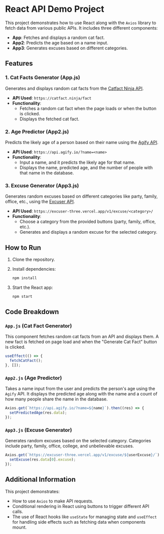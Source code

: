 # React API Demo Project

This project demonstrates how to use React along with the `Axios` library to fetch data from various public APIs. It includes three different components:
- **App**: Fetches and displays a random cat fact.
- **App2**: Predicts the age based on a name input.
- **App3**: Generates excuses based on different categories.

## Features

### 1. Cat Facts Generator (App.js)
Generates and displays random cat facts from the [Catfact Ninja API](https://catfact.ninja/).

- **API Used**: `https://catfact.ninja/fact`
- **Functionality**: 
  - Fetches a random cat fact when the page loads or when the button is clicked.
  - Displays the fetched cat fact.

### 2. Age Predictor (App2.js)
Predicts the likely age of a person based on their name using the [Agify API](https://agify.io/).

- **API Used**: `https://api.agify.io/?name=<name>`
- **Functionality**:
  - Input a name, and it predicts the likely age for that name.
  - Displays the name, predicted age, and the number of people with that name in the database.

### 3. Excuse Generator (App3.js)
Generates random excuses based on different categories like party, family, office, etc., using the [Excuser API](https://excuser.vercel.app/).

- **API Used**: `https://excuser-three.vercel.app/v1/excuse/<category>/`
- **Functionality**:
  - Choose a category from the provided buttons (party, family, office, etc.).
  - Generates and displays a random excuse for the selected category.

## How to Run

1. Clone the repository.

2. Install dependencies:

   ```bash
   npm install
   ```

3. Start the React app:

   ```bash
   npm start
   ```

## Code Breakdown

### `App.js` (Cat Fact Generator)

This component fetches random cat facts from an API and displays them. A new fact is fetched on page load and when the "Generate Cat Fact" button is clicked.

```jsx
useEffect(() => {
  fetchCatFact();
}, []);
```

### `App2.js` (Age Predictor)

Takes a name input from the user and predicts the person's age using the `Agify` API. It displays the predicted age along with the name and a count of how many people share the name in the database.

```jsx
Axios.get(`https://api.agify.io/?name=${name}`).then((res) => {
  setPredictedAge(res.data);
});
```

### `App3.js` (Excuse Generator)

Generates random excuses based on the selected category. Categories include party, family, office, college, and unbelievable excuses.

```jsx
Axios.get(`https://excuser-three.vercel.app/v1/excuse/${userExcuse}/`).then((res) => {
  setExcuse(res.data[0].excuse);
});
```

## Additional Information

This project demonstrates:
- How to use `Axios` to make API requests.
- Conditional rendering in React using buttons to trigger different API calls.
- The use of React hooks like `useState` for managing state and `useEffect` for handling side effects such as fetching data when components mount.